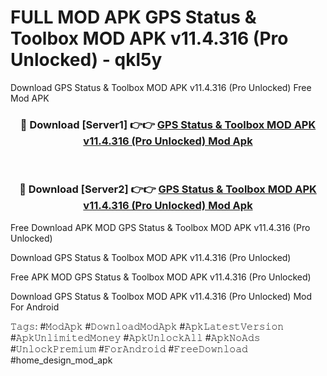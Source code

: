 # FULL MOD APK GPS Status & Toolbox MOD APK v11.4.316 (Pro Unlocked) - qkl5y
Download GPS Status & Toolbox MOD APK v11.4.316 (Pro Unlocked) Free Mod APK

<div align="center">
<h3>🔴 Download [Server1] 👉👉 <a href="https://apk-comot.site?title=GPS_Status_&_Toolbox_MOD_APK_v11.4.316_(Pro_Unlocked)">GPS Status & Toolbox MOD APK v11.4.316 (Pro Unlocked) Mod Apk</a></h3><br>

<h3>🔴 Download [Server2] 👉👉 <a href="https://apk-comot.site?title=GPS_Status_&_Toolbox_MOD_APK_v11.4.316_(Pro_Unlocked)">GPS Status & Toolbox MOD APK v11.4.316 (Pro Unlocked) Mod Apk</a></h3>
</div>


Free Download APK MOD GPS Status & Toolbox MOD APK v11.4.316 (Pro Unlocked)

Download GPS Status & Toolbox MOD APK v11.4.316 (Pro Unlocked) 

Free APK MOD GPS Status & Toolbox MOD APK v11.4.316 (Pro Unlocked) 

Download GPS Status & Toolbox MOD APK v11.4.316 (Pro Unlocked) Mod For Android

𝚃𝚊𝚐𝚜: #𝙼𝚘𝚍𝙰𝚙𝚔 #𝙳𝚘𝚠𝚗𝚕𝚘𝚊𝚍𝙼𝚘𝚍𝙰𝚙𝚔 #𝙰𝚙𝚔𝙻𝚊𝚝𝚎𝚜𝚝𝚅𝚎𝚛𝚜𝚒𝚘𝚗 #𝙰𝚙𝚔𝚄𝚗𝚕𝚒𝚖𝚒𝚝𝚎𝚍𝙼𝚘𝚗𝚎𝚢 #𝙰𝚙𝚔𝚄𝚗𝚕𝚘𝚌𝚔𝙰𝚕𝚕 #𝙰𝚙𝚔𝙽𝚘𝙰𝚍𝚜 #𝚄𝚗𝚕𝚘𝚌𝚔𝙿𝚛𝚎𝚖𝚒𝚞𝚖 #𝙵𝚘𝚛𝙰𝚗𝚍𝚛𝚘𝚒𝚍 #𝙵𝚛𝚎𝚎𝙳𝚘𝚠𝚗𝚕𝚘𝚊𝚍 #home_design_mod_apk